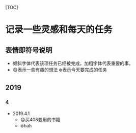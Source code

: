 [TOC]


# 记录一些灵感和每天的任务

## 表情即符号说明

- 倾斜字体代表该项任务已经被完成，加粗字体代表重要的事。
- :yum:表示一些有趣的想法 :snowflake:表示今天要完成的任务

## 2019

### 4

- 2019.4.1
    - :yum:买408要用的书籍
    - :snowflake:hah








